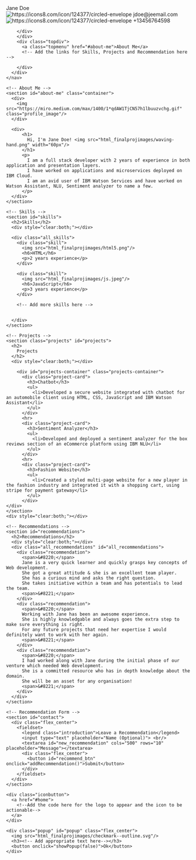 <!DOCTYPE html>
<html>
  <head>
    <title>Jane Doe - Portfolio</title>
    <link rel="stylesheet" href="./style.css"/>
    <script src="./script.js"></script>
  </head>
  <body>
    <!-- Navigation Bar -->
    <nav>
      <div id="home">
        <div class="profile_name">
          Jane Doe
          <div class="contact_info">
            <img src="html_finalprojimages/envelope.png" alt="https://icons8.com/icon/124377/circled-envelope"/>
          jdoe@jeemail.com
        </div>
        <div style="clear:both;"></div>
        <div class="contact_info">
          <img src="html_finalprojimages/phone.png" alt="https://icons8.com/icon/124377/circled-envelope"/>
          +13456764598

        </div>
        </div>
        <div class="topdiv">
          <a class="topmenu" href="#about-me">About Me</a>
          <!-- Add the links for Skills, Projects and Recommendation here -->

        </div>
      </div>    
    </nav>

    <!-- About Me -->
    <section id="about-me" class="container">
      <div>
        <img src="https://miro.medium.com/max/1400/1*qdAW1TjCN57h1lbuuzvchg.gif" class="profile_image"/>
      </div>

      <div>
          <h1>
            Hi, I'm Jane Doe! <img src="html_finalprojimages/waving-hand.png" width="60px"/>
          </h1>
          <p>
            I am a full stack developer with 2 years of experience in both application and presentation layers.
            I have worked on applications and microservices deployed on IBM Cloud. 
            I am an avid user of IBM Watson Services and have worked on Watson Assistant, NLU, Sentiment analyzer to name a few.
          </p>
      </div>
    </section>
              
    <!-- Skills -->
    <section id="skills">
      <h2>Skills</h2>
      <div style="clear:both;"></div>

      <div class="all_skills">
        <div class="skill">
          <img src="html_finalprojimages/html5.png"/>
          <h6>HTML</h6>
          <p>2 years experience</p>
        </div>  

        <div class="skill">
          <img src="html_finalprojimages/js.jpeg"/>
          <h6>JavaScript</h6>
          <p>3 years experience</p>
        </div>  

        <!-- Add more skills here -->


      </div>
    </section>
          
    <!-- Projects -->
    <section class="projects" id="projects">
      <h2>
        Projects
      </h2>
      <div style="clear:both;"></div>

        <div id="projects-container" class="projects-container">
          <div class="project-card">
            <h3>Chatbot</h3>
            <ul>
              <li>Developed a secure website integrated with chatbot for an automobile client using HTML, CSS, JavaScript and IBM Watson Assistant</li>
            </ul>
          </div>
          <hr>
          <div class="project-card">
            <h3>Sentiment Analyzer</h3>
            <ul>
              <li>Developed and deployed a sentiment analyzer for the box reviews section of an eCommerce platform using IBM NLU</li>
            </ul>
          </div>
          <hr>
          <div class="project-card">
            <h3>Fashion Website</h3>
            <ul>
              <li>Created a styled multi-page website for a new player in the fashion industry and integrated it with a shopping cart, using stripe for payment gateway</li>
            </ul>
          </div>
    </div>
    </section>
    <div style="clear:both;"></div>

    <!-- Recommendations -->
    <section id="recommendations">
      <h2>Recommendations</h2>
      <div style="clear:both;"></div>
      <div class="all_recommendations" id="all_recommendations">
        <div class="recommendation">
          <span>&#8220;</span>
          Jane is a very quick learner and quickly grasps key concepts of Web development. 
          She got a great attitude & she is an excellent team player. 
          She has a curious mind and asks the right question. 
          She takes initiative within a team and has potentials to lead the team.
          <span>&#8221;</span>
        </div>
        <div class="recommendation">
          <span>&#8220;</span>
          Working with Jane has been an awesome experience. 
          She is highly knowledgable and always goes the extra step to make sure everything is right. 
          For any future projects that need her expertise I would definitely want to work with her again.
          <span>&#8221;</span>
        </div>
        <div class="recommendation">
          <span>&#8220;</span>
          I had worked along with Jane during the initial phase of our venture which needed Web development. 
          She is a committed resource who has in depth knowledge about the domain. 
          She will be an asset for any organisation! 
          <span>&#8221;</span>
        </div>
      </div>
    </section>

    <!-- Recommendation Form -->
    <section id="contact">
      <div class="flex_center">
        <fieldset>
          <legend class="introduction">Leave a Recommendation</legend>          
          <input type="text" placeholder="Name (Optional)"> <br/>
          <textarea id="new_recommendation" cols="500" rows="10" placeholder="Message"></textarea>
          <div class="flex_center">
            <button id="recommend_btn" onclick="addRecommendation()">Submit</button>
          </div>
        </fieldset>
      </div>
    </section>

    <div class="iconbutton">
      <a href="#home">
        <!--Add the code here for the logo to appear and the icon to be actionable-->
      </a>
    </div>

    <div class="popup" id="popup" class="flex_center">
      <img src="html_finalprojimages/checkmark--outline.svg"/>
      <h3><!-- Add appropriate text here--></h3>
      <button onclick="showPopup(false)">Ok</button>
    </div>
  </body>
</html>
